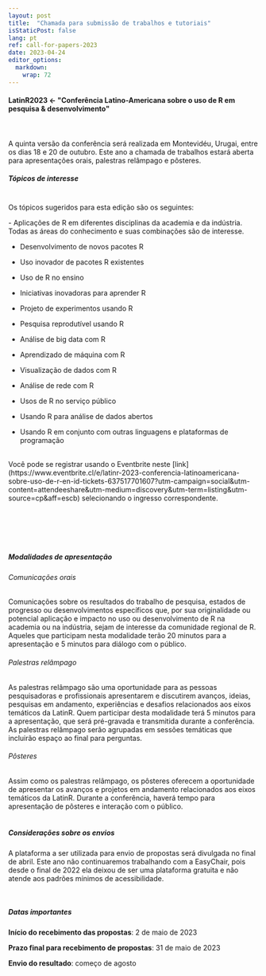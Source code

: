 ```yaml
---
layout: post
title:  "Chamada para submissão de trabalhos e tutoriais"
isStaticPost: false
lang: pt
ref: call-for-papers-2023
date: 2023-04-24
editor_options: 
  markdown: 
    wrap: 72
---
```


#### LatinR2023 \<- "Conferência Latino-Americana sobre o uso de R em pesquisa & desenvolvimento"

<br> <br> A quinta versão da conferência será realizada em Montevidéu,
Urugai, entre os dias 18 e 20 de outubro. Este ano a chamada de
trabalhos estará aberta para apresentações orais, palestras relâmpago e
pôsteres. <br>

##### Tópicos de interesse

<br> Os tópicos sugeridos para esta edição são os seguintes:

\- Aplicações de R em diferentes disciplinas da academia e da indústria.
Todas as áreas do conhecimento e suas combinações são de interesse.

-   Desenvolvimento de novos pacotes R

-   Uso inovador de pacotes R existentes

-   Uso de R no ensino

-   Iniciativas inovadoras para aprender R

-   Projeto de experimentos usando R

-   Pesquisa reprodutível usando R

-   Análise de big data com R

-   Aprendizado de máquina com R

-   Visualização de dados com R

-   Análise de rede com R

-   Usos de R no serviço público

-   Usando R para análise de dados abertos

-   Usando R em conjunto com outras linguagens e plataformas de
    programação

<br>

<div class="boxBorder">
Você pode se registrar usando o Eventbrite neste [link](https://www.eventbrite.cl/e/latinr-2023-conferencia-latinoamericana-sobre-uso-de-r-en-id-tickets-637517701607?utm-campaign=social&utm-content=attendeeshare&utm-medium=discovery&utm-term=listing&utm-source=cp&aff=escb) selecionando o ingresso correspondente.


</div>

<br><br><br><br>


##### Modalidades de apresentação

###### Comunicações orais

Comunicações sobre os resultados do trabalho de pesquisa, estados de
progresso ou desenvolvimentos específicos que, por sua originalidade ou
potencial aplicação e impacto no uso ou desenvolvimento de R na academia
ou na indústria, sejam de interesse da comunidade regional de R. Aqueles
que participam nesta modalidade terão 20 minutos para a apresentação e 5
minutos para diálogo com o público. <br>

###### Palestras relâmpago

As palestras relâmpago são uma oportunidade para as pessoas
pesquisadoras e profissionais apresentarem e discutirem avanços, ideias,
pesquisas em andamento, experiências e desafios relacionados aos eixos
temáticos da LatinR. Quem participar desta modalidade terá 5 minutos
para a apresentação, que será pré-gravada e transmitida durante a
conferência. As palestras relâmpago serão agrupadas em sessões temáticas
que incluirão espaço ao final para perguntas. <br>

###### Pôsteres

Assim como os palestras relâmpago, os pôsteres oferecem a oportunidade
de apresentar os avanços e projetos em andamento relacionados aos eixos
temáticos da LatinR. Durante a conferência, haverá tempo para
apresentação de pôsteres e interação com o público. <br><br>

##### Considerações sobre os envios

A plataforma a ser utilizada para envio de propostas será divulgada no
final de abril. Este ano não continuaremos trabalhando com a EasyChair,
pois desde o final de 2022 ela deixou de ser uma plataforma gratuita e
não atende aos padrões mínimos de acessibilidade.

<br>

##### Datas importantes

**Início do recebimento das propostas**: 2 de maio de 2023

**Prazo final para recebimento de propostas**: 31 de maio de 2023

**Envio do resultado**: começo de agosto
